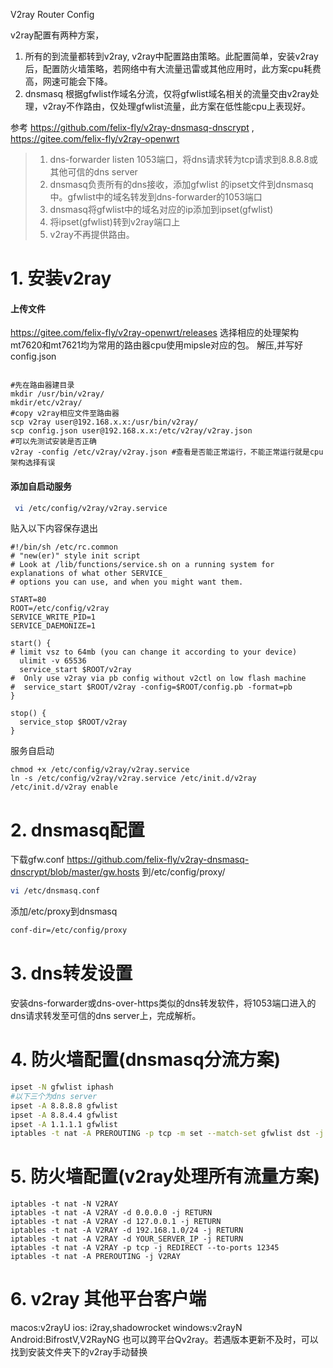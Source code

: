 V2ray Router Config

v2ray配置有两种方案，

1. 所有的到流量都转到v2ray, v2ray中配置路由策略。此配置简单，安装v2ray后，配置防火墙策略，若网络中有大流量迅雷或其他应用时，此方案cpu耗费高，网速可能会下降。
2. dnsmasq 根据gfwlist作域名分流，仅将gfwlist域名相关的流量交由v2ray处理，v2ray不作路由，仅处理gfwlist流量，此方案在低性能cpu上表现好。


参考 https://github.com/felix-fly/v2ray-dnsmasq-dnscrypt ,  https://gitee.com/felix-fly/v2ray-openwrt 

>
>1. dns-forwarder listen 1053端口，将dns请求转为tcp请求到8.8.8.8或其他可信的dns server
>2. dnsmasq负责所有的dns接收，添加gfwlist 的ipset文件到dnsmasq中。gfwlist中的域名转发到dns-forwarder的1053端口
>3. dnsmasq将gfwlist中的域名对应的ip添加到ipset(gfwlist)
>4. 将ipset(gfwlist)转到v2ray端口上
>5. v2ray不再提供路由。



# 1. 安装v2ray

   #### 上传文件

   https://gitee.com/felix-fly/v2ray-openwrt/releases
   选择相应的处理架构mt7620和mt7621均为常用的路由器cpu使用mipsle对应的包。
   解压,并写好config.json

   ```

   #先在路由器建目录
   mkdir /usr/bin/v2ray/
   mkdir/etc/v2ray/
   #copy v2ray相应文件至路由器
   scp v2ray user@192.168.x.x:/usr/bin/v2ray/
   scp config.json user@192.168.x.x:/etc/v2ray/v2ray.json
   #可以先测试安装是否正确
   v2ray -config /etc/v2ray/v2ray.json #查看是否能正常运行，不能正常运行就是cpu架构选择有误
   
   ```
   #### 添加自启动服务

  ```bash
   vi /etc/config/v2ray/v2ray.service
  ```
贴入以下内容保存退出

```
#!/bin/sh /etc/rc.common
# "new(er)" style init script
# Look at /lib/functions/service.sh on a running system for explanations of what other SERVICE_
# options you can use, and when you might want them.

START=80
ROOT=/etc/config/v2ray
SERVICE_WRITE_PID=1
SERVICE_DAEMONIZE=1

start() {
# limit vsz to 64mb (you can change it according to your device)
  ulimit -v 65536
  service_start $ROOT/v2ray
#  Only use v2ray via pb config without v2ctl on low flash machine
#  service_start $ROOT/v2ray -config=$ROOT/config.pb -format=pb
}

stop() {
  service_stop $ROOT/v2ray
}
```

服务自启动

```
chmod +x /etc/config/v2ray/v2ray.service
ln -s /etc/config/v2ray/v2ray.service /etc/init.d/v2ray
/etc/init.d/v2ray enable
```

# 2. dnsmasq配置
下载gfw.conf
https://github.com/felix-fly/v2ray-dnsmasq-dnscrypt/blob/master/gw.hosts
到/etc/config/proxy/
```bash
vi /etc/dnsmasq.conf
```
添加/etc/proxy到dnsmasq
```bash
conf-dir=/etc/config/proxy
```

# 3. dns转发设置
安装dns-forwarder或dns-over-https类似的dns转发软件，将1053端口进入的dns请求转发至可信的dns server上，完成解析。

# 4. 防火墙配置(dnsmasq分流方案)
```bash
ipset -N gfwlist iphash
#以下三个为dns server
ipset -A 8.8.8.8 gfwlist
ipset -A 8.8.4.4 gfwlist
ipset -A 1.1.1.1 gfwlist
iptables -t nat -A PREROUTING -p tcp -m set --match-set gfwlist dst -j REDIRECT --to-port 12345
```

# 5. 防火墙配置(v2ray处理所有流量方案)
```
iptables -t nat -N V2RAY
iptables -t nat -A V2RAY -d 0.0.0.0 -j RETURN
iptables -t nat -A V2RAY -d 127.0.0.1 -j RETURN
iptables -t nat -A V2RAY -d 192.168.1.0/24 -j RETURN
iptables -t nat -A V2RAY -d YOUR_SERVER_IP -j RETURN
iptables -t nat -A V2RAY -p tcp -j REDIRECT --to-ports 12345
iptables -t nat -A PREROUTING -j V2RAY
```

# 6. v2ray 其他平台客户端
macos:v2rayU
ios: i2ray,shadowrocket
windows:v2rayN
Android:BifrostV,V2RayNG 
也可以跨平台Qv2ray。若遇版本更新不及时，可以找到安装文件夹下的v2ray手动替换